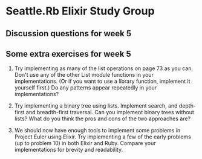 # Seattle.Rb Elixir Study Group

## Discussion questions for week 5

## Some extra exercises for week 5

1. Try implementing as many of the list operations on page 73 as you can. Don't use any of the other List module functions in your implementations. (Or if you want to use a library function, implement it yourself first.) Do any patterns appear repeatedly in your implementations?

2. Try implementing a binary tree using lists. Implement search, and depth-first and breadth-first traversal. Can you implement binary trees without lists? What do you think the pros and cons of the two approaches are?

3. We should now have enough tools to implement some problems in Project Euler using Elixir. Try implementing a few of the early problems (up to problem 10) in both Elixir and Ruby. Compare your implementations for brevity and readability.
